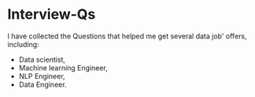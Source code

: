 # Interview-Qs

I have collected the Questions that helped me get several data job' offers, <br>
including: <br>

- Data scientist, <br>
- Machine learning Engineer, <br>
- NLP Engineer, <br>
- Data Engineer.
